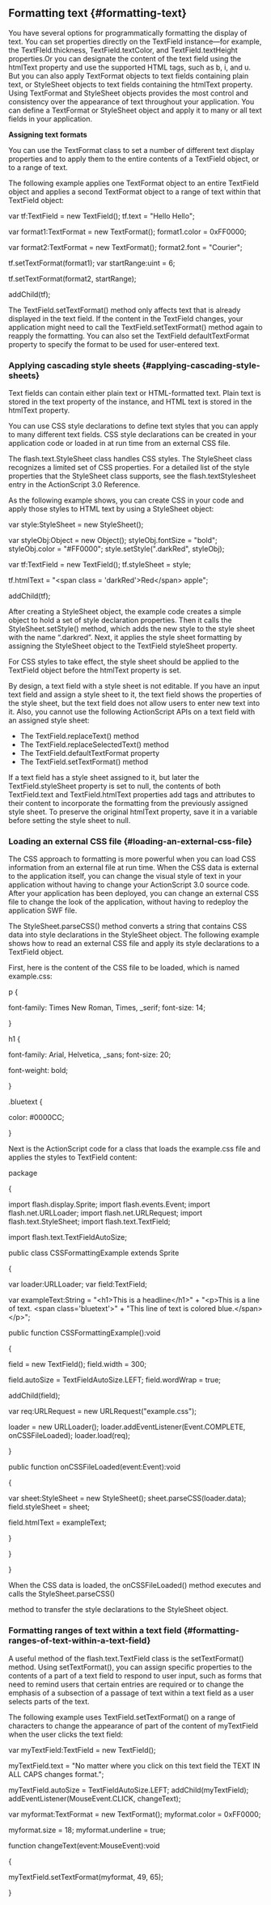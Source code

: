 ## Formatting text {#formatting-text}

You have several options for programmatically formatting the display of text. You can set properties directly on the TextField instance—for example, the TextFIeld.thickness, TextField.textColor, and TextField.textHeight properties.Or you can designate the content of the text field using the htmlText property and use the supported HTML tags, such as b, i, and u. But you can also apply TextFormat objects to text fields containing plain text, or StyleSheet objects to text fields containing the htmlText property. Using TextFormat and StyleSheet objects provides the most control and consistency over the appearance of text throughout your application. You can define a TextFormat or StyleSheet object and apply it to many or all text fields in your application.

**Assigning text formats**

You can use the TextFormat class to set a number of different text display properties and to apply them to the entire contents of a TextField object, or to a range of text.

The following example applies one TextFormat object to an entire TextField object and applies a second TextFormat object to a range of text within that TextField object:

var tf:TextField = new TextField(); tf.text = &quot;Hello Hello&quot;;

var format1:TextFormat = new TextFormat(); format1.color = 0xFF0000;

var format2:TextFormat = new TextFormat(); format2.font = &quot;Courier&quot;;

tf.setTextFormat(format1); var startRange:uint = 6;

tf.setTextFormat(format2, startRange);

addChild(tf);

The TextField.setTextFormat() method only affects text that is already displayed in the text field. If the content in the TextField changes, your application might need to call the TextField.setTextFormat() method again to reapply the formatting. You can also set the TextField defaultTextFormat property to specify the format to be used for user-entered text.

### Applying cascading style sheets {#applying-cascading-style-sheets}

Text fields can contain either plain text or HTML-formatted text. Plain text is stored in the text property of the instance, and HTML text is stored in the htmlText property.

You can use CSS style declarations to define text styles that you can apply to many different text fields. CSS style declarations can be created in your application code or loaded in at run time from an external CSS file.

The flash.text.StyleSheet class handles CSS styles. The StyleSheet class recognizes a limited set of CSS properties. For a detailed list of the style properties that the StyleSheet class supports, see the flash.textStylesheet entry in the ActionScript 3.0 Reference.

As the following example shows, you can create CSS in your code and apply those styles to HTML text by using a StyleSheet object:

var style:StyleSheet = new StyleSheet();

var styleObj:Object = new Object(); styleObj.fontSize = &quot;bold&quot;; styleObj.color = &quot;#FF0000&quot;; style.setStyle(&quot;.darkRed&quot;, styleObj);

var tf:TextField = new TextField(); tf.styleSheet = style;

tf.htmlText = &quot;&lt;span class = &#039;darkRed&#039;&gt;Red&lt;/span&gt; apple&quot;;

addChild(tf);

After creating a StyleSheet object, the example code creates a simple object to hold a set of style declaration properties. Then it calls the StyleSheet.setStyle() method, which adds the new style to the style sheet with the name “.darkred”. Next, it applies the style sheet formatting by assigning the StyleSheet object to the TextField styleSheet property.

For CSS styles to take effect, the style sheet should be applied to the TextField object before the htmlText property is set.

By design, a text field with a style sheet is not editable. If you have an input text field and assign a style sheet to it, the text field shows the properties of the style sheet, but the text field does not allow users to enter new text into it. Also, you cannot use the following ActionScript APIs on a text field with an assigned style sheet:

*   The TextField.replaceText() method
*   The TextField.replaceSelectedText() method
*   The TextField.defaultTextFormat property
*   The TextField.setTextFormat() method

If a text field has a style sheet assigned to it, but later the TextField.styleSheet property is set to null, the contents of both TextField.text and TextField.htmlText properties add tags and attributes to their content to incorporate the formatting from the previously assigned style sheet. To preserve the original htmlText property, save it in a variable before setting the style sheet to null.

### Loading an external CSS file {#loading-an-external-css-file}

The CSS approach to formatting is more powerful when you can load CSS information from an external file at run time. When the CSS data is external to the application itself, you can change the visual style of text in your application without having to change your ActionScript 3.0 source code. After your application has been deployed, you can change an external CSS file to change the look of the application, without having to redeploy the application SWF file.

The StyleSheet.parseCSS() method converts a string that contains CSS data into style declarations in the StyleSheet object. The following example shows how to read an external CSS file and apply its style declarations to a TextField object.

First, here is the content of the CSS file to be loaded, which is named example.css:

p {

font-family: Times New Roman, Times, _serif; font-size: 14;

}

h1 {

font-family: Arial, Helvetica, _sans; font-size: 20;

font-weight: bold;

}

.bluetext {

color: #0000CC;

}

Next is the ActionScript code for a class that loads the example.css file and applies the styles to TextField content:

package

{

import flash.display.Sprite; import flash.events.Event; import flash.net.URLLoader; import flash.net.URLRequest; import flash.text.StyleSheet; import flash.text.TextField;

import flash.text.TextFieldAutoSize;

public class CSSFormattingExample extends Sprite

{

var loader:URLLoader; var field:TextField;

var exampleText:String = &quot;&lt;h1&gt;This is a headline&lt;/h1&gt;&quot; + &quot;&lt;p&gt;This is a line of text. &lt;span class=&#039;bluetext&#039;&gt;&quot; + &quot;This line of text is colored blue.&lt;/span&gt;&lt;/p&gt;&quot;;

public function CSSFormattingExample():void

{

field = new TextField(); field.width = 300;

field.autoSize = TextFieldAutoSize.LEFT; field.wordWrap = true;

addChild(field);

var req:URLRequest = new URLRequest(&quot;example.css&quot;);

loader = new URLLoader(); loader.addEventListener(Event.COMPLETE, onCSSFileLoaded); loader.load(req);

}

public function onCSSFileLoaded(event:Event):void

{

var sheet:StyleSheet = new StyleSheet(); sheet.parseCSS(loader.data); field.styleSheet = sheet;

field.htmlText = exampleText;

}

}

}

When the CSS data is loaded, the onCSSFileLoaded() method executes and calls the StyleSheet.parseCSS()

method to transfer the style declarations to the StyleSheet object.

### Formatting ranges of text within a text field {#formatting-ranges-of-text-within-a-text-field}

A useful method of the flash.text.TextField class is the setTextFormat() method. Using setTextFormat(), you can assign specific properties to the contents of a part of a text field to respond to user input, such as forms that need to remind users that certain entries are required or to change the emphasis of a subsection of a passage of text within a text field as a user selects parts of the text.

The following example uses TextField.setTextFormat() on a range of characters to change the appearance of part of the content of myTextField when the user clicks the text field:

var myTextField:TextField = new TextField();

myTextField.text = &quot;No matter where you click on this text field the TEXT IN ALL CAPS changes format.&quot;;

myTextField.autoSize = TextFieldAutoSize.LEFT; addChild(myTextField); addEventListener(MouseEvent.CLICK, changeText);

var myformat:TextFormat = new TextFormat(); myformat.color = 0xFF0000;

myformat.size = 18; myformat.underline = true;

function changeText(event:MouseEvent):void

{

myTextField.setTextFormat(myformat, 49, 65);

}